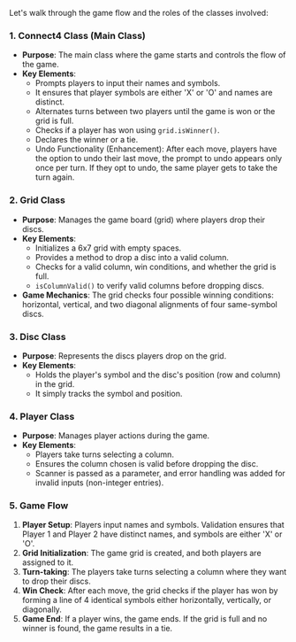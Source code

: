 Let's walk through the game flow and the roles of the classes involved:

### 1. **Connect4 Class (Main Class)**

- **Purpose**: The main class where the game starts and controls the flow of the game.
- **Key Elements**:
    - Prompts players to input their names and symbols.
    - It ensures that player symbols are either 'X' or 'O' and names are distinct.
    - Alternates turns between two players until the game is won or the grid is full.
    - Checks if a player has won using `grid.isWinner()`.
    - Declares the winner or a tie.
    - Undo Functionality (Enhancement): After each move, players have the option to undo their last move, the prompt to undo appears only once per turn. If they opt to undo, the same player gets to take the turn again.


### 2. **Grid Class**

- **Purpose**: Manages the game board (grid) where players drop their discs.
- **Key Elements**:
    - Initializes a 6x7 grid with empty spaces.
    - Provides a method to drop a disc into a valid column.
    - Checks for a valid column, win conditions, and whether the grid is full.
    - `isColumnValid()` to verify valid columns before dropping discs.
- **Game Mechanics**: The grid checks four possible winning conditions: horizontal, vertical, and two diagonal alignments of four same-symbol discs.

### 3. **Disc Class**

- **Purpose**: Represents the discs players drop on the grid.
- **Key Elements**:
    - Holds the player's symbol and the disc's position (row and column) in the grid.
    - It simply tracks the symbol and position.

### 4. **Player Class**

- **Purpose**: Manages player actions during the game.
- **Key Elements**:
    - Players take turns selecting a column.
    - Ensures the column chosen is valid before dropping the disc.
    - Scanner is passed as a parameter, and error handling was added for invalid inputs (non-integer entries).

### 5. Game Flow

1. **Player Setup**: Players input names and symbols. Validation ensures that Player 1 and Player 2 have distinct names, and symbols are either 'X' or 'O'.
2. **Grid Initialization**: The game grid is created, and both players are assigned to it.
3. **Turn-taking**: The players take turns selecting a column where they want to drop their discs.
4. **Win Check**: After each move, the grid checks if the player has won by forming a line of 4 identical symbols either horizontally, vertically, or diagonally.
5. **Game End**: If a player wins, the game ends. If the grid is full and no winner is found, the game results in a tie.
